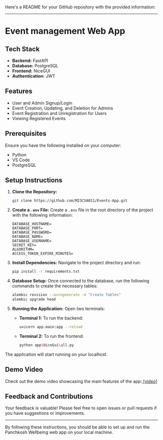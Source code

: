 Here's a README for your GitHub repository with the provided information:

---

# Event management Web App

## Tech Stack

- **Backend:** FastAPI
- **Database:** PostgreSQL
- **Frontend:** NiceGUI
- **Authentication:** JWT

## Features

- User and Admin Signup/Login
- Event Creation, Updating, and Deletion for Admins
- Event Registration and Unregistration for Users
- Viewing Registered Events

## Prerequisites

Ensure you have the following installed on your computer:

- Python
- VS Code
- PostgreSQL

## Setup Instructions

1. **Clone the Repository:**
   ```bash
   git clone https://github.com/M23CSA011/Events-App.git
   ```

2. **Create a `.env` File:**
   Create a `.env` file in the root directory of the project with the following information:

   ```env
   DATABASE_HOSTNAME=
   DATABASE_PORT= 
   DATABASE_PASSWORD= 
   DATABASE_NAME=
   DATABASE_USERNAME= 
   SECRET_KEY= 
   ALGORITHM=
   ACCESS_TOKEN_EXPIRE_MINUTES=
   ```

3. **Install Dependencies:**
   Navigate to the project directory and run:
   ```bash
   pip install -r requirements.txt
   ```

4. **Database Setup:**
   Once connected to the database, run the following commands to create the necessary tables:
   ```bash
   alembic revision --autogenerate -m "Create Tables"
   alembic upgrade head
   ```

5. **Running the Application:**
   Open two terminals:

   - **Terminal 1:** To run the backend:
     ```bash
     uvicorn app.main:app --reload
     ```

   - **Terminal 2:** To run the frontend:
     ```bash
     python app\NiceGui\all.py
     ```

The application will start running on your localhost.

## Demo Video

Check out the demo video showcasing the main features of the app:[ [video]](https://drive.google.com/file/d/1EjxmUkbPkgHNOMwHWQAftekcT9_xVQgp/view?usp=sharing)

## Feedback and Contributions

Your feedback is valuable! Please feel free to open issues or pull requests if you have suggestions or improvements.

---

By following these instructions, you should be able to set up and run the Panchkosh Wellbeing web app on your local machine.

